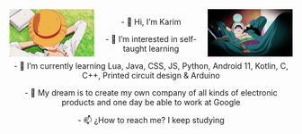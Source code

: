 <img src='https://github.com/KarimRamirez/KarimRamirez/blob/main/img/Luffy.gif' width='30%' align='left'>
<img src='https://github.com/KarimRamirez/KarimRamirez/blob/main/img/Zoro.gif' width='30%' align='right'>


<p align='center'>- 👋 Hi, I’m Karim</p>
<p align='center'>- 👀 I’m interested in self-taught learning</p>
<p align='center'>- 🌱 I’m currently learning Lua, Java, CSS, JS, Python, Android 11, Kotlin, C, C++, Printed circuit design & Arduino</p>
<p align='center'>- 💞️ My dream is to create my own company of all kinds of electronic products and one day be able to work at Google</p>
<p align='center'>- 📫 ¿How to reach me? I keep studying</p>
